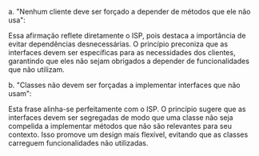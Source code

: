 a. "Nenhum cliente deve ser forçado a depender de métodos que ele não usa":

Essa afirmação reflete diretamente o ISP, pois destaca a importância de evitar dependências desnecessárias. O princípio preconiza que as interfaces devem ser específicas para as necessidades dos clientes, garantindo que eles não sejam obrigados a depender de funcionalidades que não utilizam.

b. "Classes não devem ser forçadas a implementar interfaces que não usam":

Esta frase alinha-se perfeitamente com o ISP. O princípio sugere que as interfaces devem ser segregadas de modo que uma classe não seja compelida a implementar métodos que não são relevantes para seu contexto. Isso promove um design mais flexível, evitando que as classes carreguem funcionalidades não utilizadas.